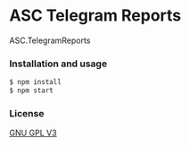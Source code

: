 # ASC Telegram Reports

ASC.TelegramReports

### Installation and usage

```bash
$ npm install
$ npm start
```

### License

[GNU GPL V3](LICENSE)
